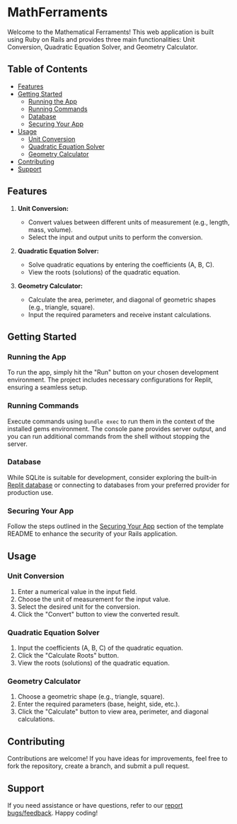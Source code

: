 # MathFerraments

Welcome to the Mathematical Ferraments! This web application is built using Ruby on Rails and provides three main functionalities: Unit Conversion, Quadratic Equation Solver, and Geometry Calculator.

## Table of Contents
- [Features](#features)
- [Getting Started](#getting-started)
  - [Running the App](#running-the-app)
  - [Running Commands](#running-commands)
  - [Database](#database)
  - [Securing Your App](#securing-your-app)
- [Usage](#usage)
  - [Unit Conversion](#unit-conversion)
  - [Quadratic Equation Solver](#quadratic-equation-solver)
  - [Geometry Calculator](#geometry-calculator)
- [Contributing](#contributing)
- [Support](#support)

## Features

1. **Unit Conversion:**
   - Convert values between different units of measurement (e.g., length, mass, volume).
   - Select the input and output units to perform the conversion.

2. **Quadratic Equation Solver:**
   - Solve quadratic equations by entering the coefficients (A, B, C).
   - View the roots (solutions) of the quadratic equation.

3. **Geometry Calculator:**
   - Calculate the area, perimeter, and diagonal of geometric shapes (e.g., triangle, square).
   - Input the required parameters and receive instant calculations.

## Getting Started

### Running the App

To run the app, simply hit the "Run" button on your chosen development environment. The project includes necessary configurations for Replit, ensuring a seamless setup.

### Running Commands

Execute commands using `bundle exec` to run them in the context of the installed gems environment. The console pane provides server output, and you can run additional commands from the shell without stopping the server.

### Database

While SQLite is suitable for development, consider exploring the built-in [Replit database](http://docs.replit.com/misc/database) or connecting to databases from your preferred provider for production use.

### Securing Your App

Follow the steps outlined in the [Securing Your App](#securing-your-app) section of the template README to enhance the security of your Rails application.

## Usage

### Unit Conversion

1. Enter a numerical value in the input field.
2. Choose the unit of measurement for the input value.
3. Select the desired unit for the conversion.
4. Click the "Convert" button to view the converted result.

### Quadratic Equation Solver

1. Input the coefficients (A, B, C) of the quadratic equation.
2. Click the "Calculate Roots" button.
3. View the roots (solutions) of the quadratic equation.

### Geometry Calculator

1. Choose a geometric shape (e.g., triangle, square).
2. Enter the required parameters (base, height, side, etc.).
3. Click the "Calculate" button to view area, perimeter, and diagonal calculations.

## Contributing

Contributions are welcome! If you have ideas for improvements, feel free to fork the repository, create a branch, and submit a pull request.

## Support

If you need assistance or have questions, refer to our [report bugs/feedback](https://replit.com/@seigma). Happy coding!